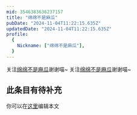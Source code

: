 ```yaml
---
mid: 3546383636237157
title: "绵绵不是麻瓜"
pubDate: "2024-11-04T11:22:15.635Z"
updatedDate: "2024-11-04T11:22:15.635Z"
profile:
  {
    Nickname: ["绵绵不是麻瓜"],
  }
---
```


关注[绵绵不是麻瓜](https://space.bilibili.com/3546383636237157)谢谢喵~ 关注[绵绵不是麻瓜](https://space.bilibili.com/3546383636237157)谢谢喵~

## 此条目有待补充
你可以在[这里](https://github.com/Yuhanawa/VTuber.ICU/edit/master/src/content/v/绵绵不是麻瓜/index.md)编辑本文
